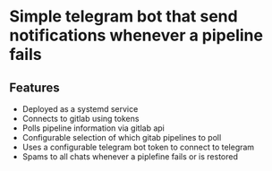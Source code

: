 # Simple telegram bot that send notifications whenever a pipeline fails 

## Features

- Deployed as a systemd service
- Connects to gitlab using tokens
- Polls pipeline information via gitlab api
- Configurable selection of which gitab pipelines to poll
- Uses a configurable telegram bot token to connect to telegram
- Spams to all chats whenever a piplefine fails or is restored
